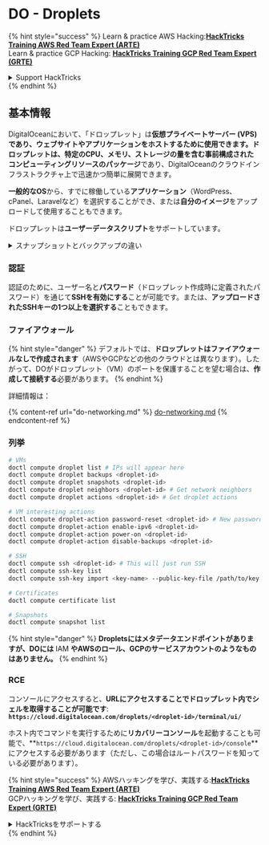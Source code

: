 # DO - Droplets

{% hint style="success" %}
Learn & practice AWS Hacking:<img src="../../../.gitbook/assets/image (1).png" alt="" data-size="line">[**HackTricks Training AWS Red Team Expert (ARTE)**](https://training.hacktricks.xyz/courses/arte)<img src="../../../.gitbook/assets/image (1).png" alt="" data-size="line">\
Learn & practice GCP Hacking: <img src="../../../.gitbook/assets/image (2).png" alt="" data-size="line">[**HackTricks Training GCP Red Team Expert (GRTE)**<img src="../../../.gitbook/assets/image (2).png" alt="" data-size="line">](https://training.hacktricks.xyz/courses/grte)

<details>

<summary>Support HackTricks</summary>

* Check the [**subscription plans**](https://github.com/sponsors/carlospolop)!
* **Join the** 💬 [**Discord group**](https://discord.gg/hRep4RUj7f) or the [**telegram group**](https://t.me/peass) or **follow** us on **Twitter** 🐦 [**@hacktricks\_live**](https://twitter.com/hacktricks\_live)**.**
* **Share hacking tricks by submitting PRs to the** [**HackTricks**](https://github.com/carlospolop/hacktricks) and [**HackTricks Cloud**](https://github.com/carlospolop/hacktricks-cloud) github repos.

</details>
{% endhint %}

## 基本情報

DigitalOceanにおいて、「ドロップレット」は**仮想プライベートサーバー (VPS)**であり、ウェブサイトやアプリケーションをホストするために使用できます。ドロップレットは、特定のCPU、メモリ、ストレージの量を含む**事前構成されたコンピューティングリソースのパッケージ**であり、DigitalOceanのクラウドインフラストラクチャ上で迅速かつ簡単に展開できます。

**一般的なOS**から、すでに稼働している**アプリケーション**（WordPress、cPanel、Laravelなど）を選択することができ、または**自分のイメージ**をアップロードして使用することもできます。

ドロップレットは**ユーザーデータスクリプト**をサポートしています。

<details>

<summary>スナップショットとバックアップの違い</summary>

DigitalOceanにおいて、スナップショットはドロップレットのディスクの時点コピーです。スナップショットが取得された時点でのドロップレットのディスクの状態をキャプチャし、オペレーティングシステム、インストールされたアプリケーション、ディスク上のすべてのファイルとデータを含みます。

スナップショットは、元のドロップレットと同じ構成の新しいドロップレットを作成するためや、スナップショットが取得された時点の状態にドロップレットを復元するために使用できます。スナップショットはDigitalOceanのオブジェクトストレージサービスに保存され、増分であるため、前回のスナップショット以降の変更のみが保存されます。これにより、効率的に使用でき、コスト効果も高くなります。

一方、バックアップはドロップレットの完全なコピーであり、オペレーティングシステム、インストールされたアプリケーション、ファイル、データ、さらにドロップレットの設定とメタデータを含みます。バックアップは通常、定期的に実行され、特定の時点でのドロップレットの全体の状態をキャプチャします。

スナップショットとは異なり、バックアップは圧縮され暗号化された形式で保存され、DigitalOceanのインフラストラクチャからリモートの場所に安全に転送されます。これにより、バックアップは災害復旧に最適であり、データ損失やその他の重大なイベントが発生した場合に復元できるドロップレットの完全なコピーを提供します。

要約すると、スナップショットはドロップレットのディスクの時点コピーであり、バックアップはドロップレットの完全なコピーで、設定とメタデータを含みます。スナップショットはDigitalOceanのオブジェクトストレージサービスに保存され、バックアップはDigitalOceanのインフラストラクチャからリモートの場所に転送されます。スナップショットとバックアップの両方はドロップレットを復元するために使用できますが、スナップショットは使用と保存がより効率的であり、バックアップは災害復旧のためのより包括的なバックアップソリューションを提供します。

</details>

### 認証

認証のために、ユーザー名と**パスワード**（ドロップレット作成時に定義されたパスワード）を通じて**SSHを有効にする**ことが可能です。または、**アップロードされたSSHキーの1つ以上を選択する**こともできます。

### ファイアウォール

{% hint style="danger" %}
デフォルトでは、**ドロップレットはファイアウォールなしで作成されます**（AWSやGCPなどの他のクラウドとは異なります）。したがって、DOがドロップレット（VM）のポートを保護することを望む場合は、**作成して接続する**必要があります。
{% endhint %}

詳細情報は：

{% content-ref url="do-networking.md" %}
[do-networking.md](do-networking.md)
{% endcontent-ref %}

### 列挙
```bash
# VMs
doctl compute droplet list # IPs will appear here
doctl compute droplet backups <droplet-id>
doctl compute droplet snapshots <droplet-id>
doctl compute droplet neighbors <droplet-id> # Get network neighbors
doctl compute droplet actions <droplet-id> # Get droplet actions

# VM interesting actions
doctl compute droplet-action password-reset <droplet-id> # New password is emailed to the user
doctl compute droplet-action enable-ipv6 <droplet-id>
doctl compute droplet-action power-on <droplet-id>
doctl compute droplet-action disable-backups <droplet-id>

# SSH
doctl compute ssh <droplet-id> # This will just run SSH
doctl compute ssh-key list
doctl compute ssh-key import <key-name> --public-key-file /path/to/key.pub

# Certificates
doctl compute certificate list

# Snapshots
doctl compute snapshot list
```
{% hint style="danger" %}
**Dropletsにはメタデータエンドポイントがありますが、DOには** IAM **やAWSのロール、GCPのサービスアカウントのようなものはありません。**
{% endhint %}

### RCE

コンソールにアクセスすると、**URLにアクセスすることでドロップレット内でシェルを取得することが可能です**: **`https://cloud.digitalocean.com/droplets/<droplet-id>/terminal/ui/`**

ホスト内でコマンドを実行するために**リカバリーコンソール**を起動することも可能で、**`https://cloud.digitalocean.com/droplets/<droplet-id>/console`**にアクセスする必要があります（ただし、この場合はルートパスワードを知っている必要があります）。

{% hint style="success" %}
AWSハッキングを学び、実践する:<img src="../../../.gitbook/assets/image (1).png" alt="" data-size="line">[**HackTricks Training AWS Red Team Expert (ARTE)**](https://training.hacktricks.xyz/courses/arte)<img src="../../../.gitbook/assets/image (1).png" alt="" data-size="line">\
GCPハッキングを学び、実践する: <img src="../../../.gitbook/assets/image (2).png" alt="" data-size="line">[**HackTricks Training GCP Red Team Expert (GRTE)**<img src="../../../.gitbook/assets/image (2).png" alt="" data-size="line">](https://training.hacktricks.xyz/courses/grte)

<details>

<summary>HackTricksをサポートする</summary>

* [**サブスクリプションプラン**](https://github.com/sponsors/carlospolop)を確認してください！
* **💬 [**Discordグループ**](https://discord.gg/hRep4RUj7f)または[**Telegramグループ**](https://t.me/peass)に参加するか、**Twitter** 🐦 [**@hacktricks\_live**](https://twitter.com/hacktricks\_live)**をフォローしてください。**
* **ハッキングのトリックを共有するには、[**HackTricks**](https://github.com/carlospolop/hacktricks)と[**HackTricks Cloud**](https://github.com/carlospolop/hacktricks-cloud)のGitHubリポジトリにPRを提出してください。**

</details>
{% endhint %}
